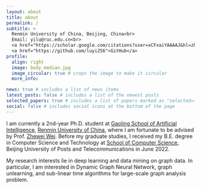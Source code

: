 ```yaml
---
layout: about
title: about
permalink: /
subtitle: >
  Renmin University of China, Beijing, China<br>
  Email: yilu@ruc.edu.cn<br>
  <a href="https://scholar.google.com/citations?user=xCFxaiYAAAAJ&hl=zh-CN">Google Scholar  </a>
  <a href="https://github.com/luyi256">GitHub</a>
profile:
  align: right
  image: body_median.jpg
  image_circular: true # crops the image to make it circular
  more_info: 

news: true # includes a list of news items
latest_posts: false # includes a list of the newest posts
selected_papers: true # includes a list of papers marked as "selected={true}"
social: false # includes social icons at the bottom of the page
---
```


I am currently a 2nd-year Ph.D. student at [Gaoling School of Artificial Intelligence](https://ai.ruc.edu.cn/en), [Renmin University of China](https://en.ruc.edu.cn), where I am fortunate to be advised by Prof. [Zhewei Wei](https://weizhewei.com/). Before my graduate studies, I received my B.E. degree in Computer Science and Technology at [School of Computer Science](https://scs.bupt.edu.cn/), Beijing University of Posts and Telecommunications in June 2022.

My research interests lie in deep learning and data mining on graph data. In particular, I am interested in Dynamic Graph Neural Network, graph unlearning, and sub-linear time algorithms for large-scale graph analysis problem. 

<!-- Put your address / P.O. box / other info right below your picture. You can also disable any of these elements by editing `profile` property of the YAML header of your `_pages/about.md`. Edit `_bibliography/papers.bib` and Jekyll will render your [publications page](/al-folio/publications/) automatically.

Link to your social media connections, too. This theme is set up to use [Font Awesome icons](https://fontawesome.com/) and [Academicons](https://jpswalsh.github.io/academicons/), like the ones below. Add your Facebook, Twitter, LinkedIn, Google Scholar, or just disable all of them. -->
